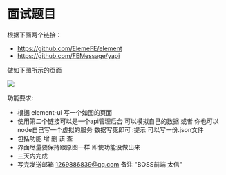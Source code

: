 # 面试题目

根据下面两个链接：

- https://github.com/ElemeFE/element
- https://github.com/FEMessage/yapi

做如下图所示的页面

![](https://camo.githubusercontent.com/d3d4fd734bdb1631cf43448d4f963e78b62b2ec2/68747470733a2f2f646565706578692d6d6f62792e6f73732d636e2d7368656e7a68656e2e616c6979756e63732e636f6d2f6578616d706c652e706e67)

功能要求:

- 根据 element-ui 写一个如图的页面 
- 使用第二个链接可以是一个api管理后台 可以模拟自己的数据 或者 你也可以node自己写一个虚拟的服务 数据写死即可 :提示 可以写一份.json文件
- 包括功能 增 删 该 查 
- 界面尽量要保持跟原图一样 即使功能没做出来
- 三天内完成
- 写完发送邮箱 1269886839@qq.com 备注 "BOSS前端 太信"

